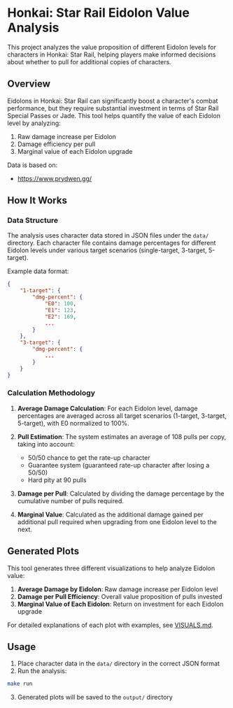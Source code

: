 # Honkai: Star Rail Eidolon Value Analysis

This project analyzes the value proposition of different Eidolon levels for characters in Honkai: Star Rail, helping players make informed decisions about whether to pull for additional copies of characters.

## Overview

Eidolons in Honkai: Star Rail can significantly boost a character's combat performance, but they require substantial investment in terms of Star Rail Special Passes or Jade. This tool helps quantify the value of each Eidolon level by analyzing:

1. Raw damage increase per Eidolon
2. Damage efficiency per pull
3. Marginal value of each Eidolon upgrade

Data is based on:

- <https://www.prydwen.gg/>

## How It Works

### Data Structure

The analysis uses character data stored in JSON files under the `data/` directory. Each character file contains damage percentages for different Eidolon levels under various target scenarios (single-target, 3-target, 5-target).

Example data format:

```json
{
    "1-target": {
        "dmg-percent": {
            "E0": 100,
            "E1": 123,
            "E2": 169,
            ...
        }
    },
    "3-target": {
        "dmg-percent": {
            ...
        }
    }
}
```

### Calculation Methodology

1. **Average Damage Calculation**: For each Eidolon level, damage percentages are averaged across all target scenarios (1-target, 3-target, 5-target), with E0 normalized to 100%.

2. **Pull Estimation**: The system estimates an average of 108 pulls per copy, taking into account:
   - 50/50 chance to get the rate-up character
   - Guarantee system (guaranteed rate-up character after losing a 50/50)
   - Hard pity at 90 pulls

3. **Damage per Pull**: Calculated by dividing the damage percentage by the cumulative number of pulls required.

4. **Marginal Value**: Calculated as the additional damage gained per additional pull required when upgrading from one Eidolon level to the next.

## Generated Plots

This tool generates three different visualizations to help analyze Eidolon value:

1. **Average Damage by Eidolon**: Raw damage increase per Eidolon level
2. **Damage per Pull Efficiency**: Overall value proposition of pulls invested
3. **Marginal Value of Each Eidolon**: Return on investment for each Eidolon upgrade

For detailed explanations of each plot with examples, see [VISUALS.md](docs/VISUALS.md).

## Usage

1. Place character data in the `data/` directory in the correct JSON format
2. Run the analysis:

```bash
make run
```

3. Generated plots will be saved to the `output/` directory
